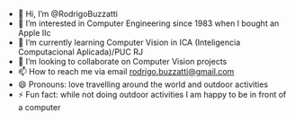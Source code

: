 - 👋 Hi, I’m @RodrigoBuzzatti
- 👀 I’m interested in Computer Engineering since 1983 when I bought an Apple IIc
- 🌱 I’m currently learning Computer Vision in ICA (Inteligencia Computacional Aplicada)/PUC RJ
- 💞️ I’m looking to collaborate on Computer Vision projects
- 📫 How to reach me via email rodrigo.buzzatti@gmail.com
- 😄 Pronouns: love travelling around the world and outdoor activities
- ⚡ Fun fact: while not doing outdoor activities I am happy to be in front of a computer

<!---
RodrigoBuzzatti/RodrigoBuzzatti is a ✨ special ✨ repository because its `README.md` (this file) appears on your GitHub profile.
You can click the Preview link to take a look at your changes.
--->
